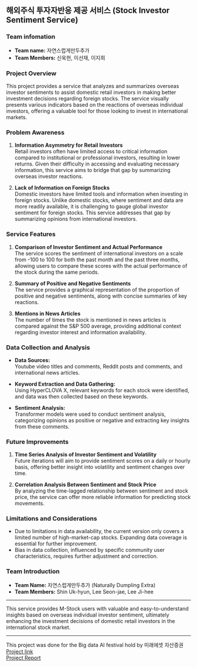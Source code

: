 ## 해외주식 투자자반응 제공 서비스 (Stock Investor Sentiment Service)

### Team infomation

- **Team name:** 자연스럽게만두추가  
- **Team Members:** 신욱현, 이선재, 이지희

### Project Overview

This project provides a service that analyzes and summarizes overseas investor sentiments to assist domestic retail investors in making better investment decisions regarding foreign stocks. The service visually presents various indicators based on the reactions of overseas individual investors, offering a valuable tool for those looking to invest in international markets.

### Problem Awareness

1. **Information Asymmetry for Retail Investors**  
   Retail investors often have limited access to critical information compared to institutional or professional investors, resulting in lower returns. Given their difficulty in accessing and evaluating necessary information, this service aims to bridge that gap by summarizing overseas investor reactions.

2. **Lack of Information on Foreign Stocks**  
   Domestic investors have limited tools and information when investing in foreign stocks. Unlike domestic stocks, where sentiment and data are more readily available, it is challenging to gauge global investor sentiment for foreign stocks. This service addresses that gap by summarizing opinions from international investors.

### Service Features

1. **Comparison of Investor Sentiment and Actual Performance**  
   The service scores the sentiment of international investors on a scale from -100 to 100 for both the past month and the past three months, allowing users to compare these scores with the actual performance of the stock during the same periods.

2. **Summary of Positive and Negative Sentiments**  
   The service provides a graphical representation of the proportion of positive and negative sentiments, along with concise summaries of key reactions.

3. **Mentions in News Articles**  
   The number of times the stock is mentioned in news articles is compared against the S&P 500 average, providing additional context regarding investor interest and information availability.

### Data Collection and Analysis

- **Data Sources:**  
  Youtube video titles and comments, Reddit posts and comments, and international news articles.

- **Keyword Extraction and Data Gathering:**  
  Using HyperCLOVA X, relevant keywords for each stock were identified, and data was then collected based on these keywords.

- **Sentiment Analysis:**  
  Transformer models were used to conduct sentiment analysis, categorizing opinions as positive or negative and extracting key insights from these comments.

### Future Improvements

1. **Time Series Analysis of Investor Sentiment and Volatility**  
   Future iterations will aim to provide sentiment scores on a daily or hourly basis, offering better insight into volatility and sentiment changes over time.

2. **Correlation Analysis Between Sentiment and Stock Price**  
   By analyzing the time-lagged relationship between sentiment and stock price, the service can offer more reliable information for predicting stock movements.

### Limitations and Considerations

- Due to limitations in data availability, the current version only covers a limited number of high-market-cap stocks. Expanding data coverage is essential for further improvement.
- Bias in data collection, influenced by specific community user characteristics, requires further adjustment and correction.

### Team Introduction

- **Team Name:** 자연스럽게만두추가 (Naturally Dumpling Extra)  
- **Team Members:** Shin Uk-hyun, Lee Seon-jae, Lee Ji-hee

---

This service provides M-Stock users with valuable and easy-to-understand insights based on overseas individual investor sentiment, ultimately enhancing the investment decisions of domestic retail investors in the international stock market.


---

This project was done for the Big data AI festival hold by 미래에셋 자산증권
[Project link](https://miraeassetfesta.com/)  
[Project Report](https://quick-climb-d69.notion.site/2480e8f5cc024cbab6fab8ab2ae0521e)